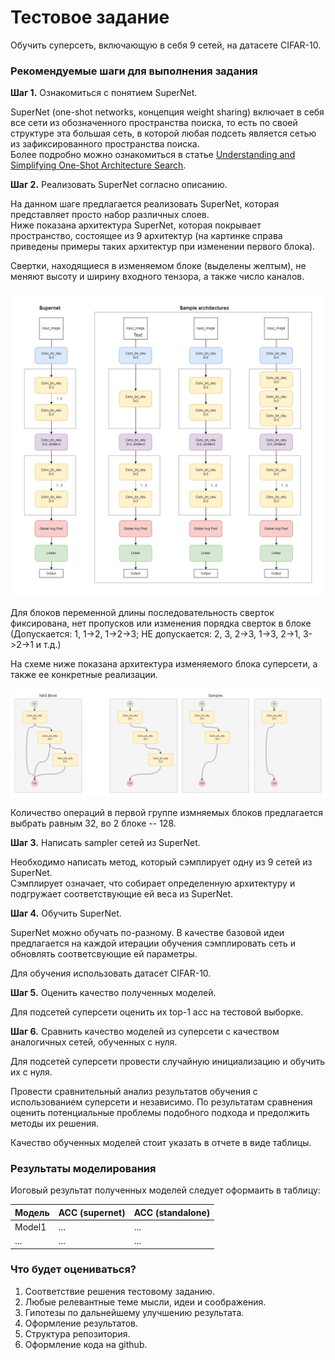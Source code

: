 # Тестовое задание
Обучить суперсеть, включающую в себя 9 сетей, на датасете CIFAR-10.


### Рекомендуемые шаги для выполнения задания  
**Шаг 1.** Ознакомиться с понятием SuperNet.  

SuperNet (one-shot networks, концепция weight sharing) включает в себя все сети из обозначенного пространства поиска, то есть по своей структуре эта большая сеть, в которой любая подсеть является сетью из зафиксированного пространства поиска.  
Более подробно можно ознакомиться в статье [Understanding and Simplifying One-Shot Architecture Search](http://proceedings.mlr.press/v80/bender18a/bender18a.pdf).  

**Шаг 2.** Реализовать SuperNet согласно описанию.

На данном шаге предлагается реализовать SuperNet, которая представляет просто набор различных слоев.  
Ниже показана архитектура SuperNet, которая покрывает пространство, состоящее из 9 архитектур (на картинке справа приведены примеры таких архитектур при изменении первого блока).  

Свертки, находящиеся в изменяемом блоке (выделены желтым), не меняют высоту и ширину входного тензора, а также число каналов.  

![SuperNet architecture](pics/supernet.png "SuperNet architecture")

Для блоков переменной длины последовательность сверток фиксирована, нет пропусков или изменения порядка сверток в блоке (Допускается: 1, 1->2, 1->2->3; НЕ допускается: 2, 3, 2->3, 1->3, 2->1, 3->2->1 и т.д.)

На схеме ниже показана архитектура изменяемого блока суперсети, а также ее конкретные реализации.

![NAS Block architecture](pics/NAS_block.png "NAS block architecture")

Количество операций в первой группе измняемых блоков предлагается выбрать равным 32, во 2 блоке -- 128.

**Шаг 3.** Написать sampler сетей из SuperNet.  

Необходимо написать метод, который сэмплирует одну из 9 сетей из SuperNet.  
Сэмплирует означает, что собирает определенную архитектуру и подгружает соответствующие ей веса из SuperNet.  

**Шаг 4.** Обучить SuperNet.  

SuperNet можно обучать по-разному.
В качестве базовой идеи предлагается на каждой итерации обучения сэмплировать сеть и обновлять соответсвующие ей параметры.

Для обучения использовать датасет CIFAR-10.  

**Шаг 5.** Оценить качество полученных моделей.  

Для подсетей суперсети оценить их top-1 acc на тестовой выборке. 

**Шаг 6.** Сравнить качество моделей из суперсети с качеством аналогичных сетей, обученных с нуля.  

Для подсетей суперсети провести случайную инициализацию и обучить их с нуля. 

Провести сравнительный анализ результатов обучения с использованием суперсети и независимо.
По результатам сравнения оценить потенциальные проблемы подобного подхода и предолжить методы их решения.

Качество обученных моделей стоит указать в отчете в виде таблицы.

### Результаты моделирования

Иоговый результат полученных моделей следует оформаить в таблицу:

| Модель | ACC (supernet) | ACC (standalone) |
|--------|----------------|------------------|
| Model1 | ...            | ...              |
| ...    | ...            | ...              |

### Что будет оцениваться?
1. Соответствие решения тестовому заданию.
2. Любые релевантные теме мысли, идеи и соображения.
3. Гипотезы по дальнейшему улучшению результата.
4. Оформление результатов.
5. Структура репозитория.
6. Оформление кода на github.
